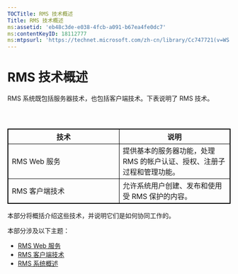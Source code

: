 ```yaml
---
TOCTitle: RMS 技术概述
Title: RMS 技术概述
ms:assetid: 'eb48c3de-e038-4fcb-a091-b67ea4fe0dc7'
ms:contentKeyID: 18112777
ms:mtpsurl: 'https://technet.microsoft.com/zh-cn/library/Cc747721(v=WS.10)'
---
```


RMS 技术概述
============

RMS 系统既包括服务器技术，也包括客户端技术。下表说明了 RMS 技术。

###  

 
<p></p>

<table style="border:1px solid black;">
<colgroup>
<col width="50%" />
<col width="50%" />
</colgroup>
<thead>
<tr class="header">
<th style="border:1px solid black;" >技术</th>
<th style="border:1px solid black;" >说明</th>
</tr>
</thead>
<tbody>
<tr class="odd">
<td style="border:1px solid black;">RMS Web 服务</td>
<td style="border:1px solid black;">提供基本的服务器功能，处理 RMS 的帐户认证、授权、注册子过程和管理功能。</td>
</tr>
<tr class="even">
<td style="border:1px solid black;">RMS 客户端技术</td>
<td style="border:1px solid black;">允许系统用户创建、发布和使用受 RMS 保护的内容。</td>
</tr>
</tbody>
</table>

<p></p>

  
本部分将概括介绍这些技术，并说明它们是如何协同工作的。
  
本部分涉及以下主题：
  
-   [RMS Web 服务](https://technet.microsoft.com/ed8dbb2e-0590-4502-afc4-54f66b96d515)  
-   [RMS 客户端技术](https://technet.microsoft.com/6980468a-fc8c-489b-966f-2921ec268e74)  
-   [RMS 系统概述](https://technet.microsoft.com/cbd14635-e17e-42b8-9fd8-6fdce42ffe07)
